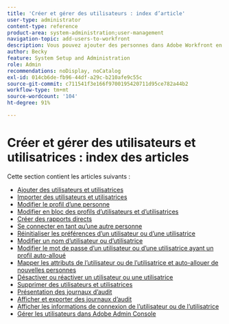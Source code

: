 ```yaml
---
title: 'Créer et gérer des utilisateurs : index d’article'
user-type: administrator
content-type: reference
product-area: system-administration;user-management
navigation-topic: add-users-to-workfront
description: Vous pouvez ajouter des personnes dans Adobe Workfront en créant des utilisateurs individuels et utilisatrices individuelles à partir de zéro ou en copiant des personnes existantes.
author: Becky
feature: System Setup and Administration
role: Admin
recommendations: noDisplay, noCatalog
exl-id: 014cb6de-fb96-44df-a29c-b210afe9c55c
source-git-commit: c711541f3e166f9700195420711d95ce782a44b2
workflow-type: tm+mt
source-wordcount: '104'
ht-degree: 91%

---
```


# Créer et gérer des utilisateurs et utilisatrices : index des articles

<!-- Audited: 2/2024 -->

Cette section contient les articles suivants :

* [Ajouter des utilisateurs et utilisatrices](../../../administration-and-setup/add-users/create-and-manage-users/add-users.md)
* [Importer des utilisateurs et utilisatrices](../../../administration-and-setup/add-users/create-and-manage-users/import-users.md)
* [Modifier le profil d’une personne](../../../administration-and-setup/add-users/create-and-manage-users/edit-a-users-profile.md)
* [Modifier en bloc des profils d’utilisateurs et d’utilisatrices](../../../administration-and-setup/add-users/create-and-manage-users/edit-user-profiles-in-bulk.md)
* [Créer des rapports directs](../../../administration-and-setup/add-users/create-and-manage-users/create-direct-reports.md)
* [Se connecter en tant qu’une autre personne](../../../administration-and-setup/add-users/create-and-manage-users/log-in-as-another-user.md)
* [Réinitialiser les préférences d’un utilisateur ou d’une utilisatrice](../../../administration-and-setup/add-users/create-and-manage-users/reset-a-users-preferences.md)
* [Modifier un nom d’utilisateur ou d’utilisatrice](../../../administration-and-setup/add-users/create-and-manage-users/change-a-username.md)
* [Modifier le mot de passe d’un utilisateur ou d’une utilisatrice ayant un profil auto-alloué](../../../administration-and-setup/add-users/create-and-manage-users/change-pw-auto-provisioned-user.md)
* [Mapper les attributs de l’utilisateur ou de l’utilisatrice et auto-allouer de nouvelles personnes](../../../administration-and-setup/add-users/create-and-manage-users/map-user-attributes.md)
* [Désactiver ou réactiver un utilisateur ou une utilisatrice](../../../administration-and-setup/add-users/create-and-manage-users/deactivate-a-user.md)
* [Supprimer des utilisateurs et utilisatrices](../../../administration-and-setup/add-users/create-and-manage-users/delete-a-user.md)
* [Présentation des journaux d’audit](../../../administration-and-setup/add-users/create-and-manage-users/audit-logs.md)
* [Afficher et exporter des journaux d’audit](../../../administration-and-setup/add-users/create-and-manage-users/view-and-export-audit-logs.md)
* [Afficher les informations de connexion de l’utilisateur ou de l’utilisatrice](../../../administration-and-setup/add-users/create-and-manage-users/view-user-login-info.md)
* [Gérer les utilisateurs dans Adobe Admin Console](../../../administration-and-setup/add-users/create-and-manage-users/admin-console.md)
